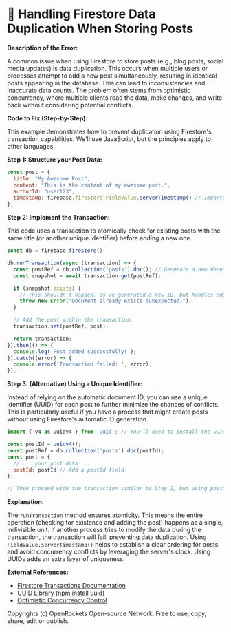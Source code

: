 # 🐞 Handling Firestore Data Duplication When Storing Posts


**Description of the Error:**

A common issue when using Firestore to store posts (e.g., blog posts, social media updates) is data duplication. This occurs when multiple users or processes attempt to add a new post simultaneously, resulting in identical posts appearing in the database.  This can lead to inconsistencies and inaccurate data counts. The problem often stems from optimistic concurrency, where multiple clients read the data, make changes, and write back without considering potential conflicts.


**Code to Fix (Step-by-Step):**

This example demonstrates how to prevent duplication using Firestore's transaction capabilities. We'll use JavaScript, but the principles apply to other languages.

**Step 1:  Structure your Post Data:**

```javascript
const post = {
  title: "My Awesome Post",
  content: "This is the content of my awesome post.",
  authorId: "user123",
  timestamp: firebase.firestore.FieldValue.serverTimestamp() // Important for ordering and avoiding conflicts
};
```

**Step 2: Implement the Transaction:**

This code uses a transaction to atomically check for existing posts with the same title (or another unique identifier) before adding a new one.

```javascript
const db = firebase.firestore();

db.runTransaction(async (transaction) => {
  const postRef = db.collection('posts').doc(); // Generate a new document ID
  const snapshot = await transaction.get(postRef);

  if (snapshot.exists) {
    // This shouldn't happen, as we generated a new ID, but handles edge cases
    throw new Error("Document already exists (unexpected)");
  }

  // Add the post within the transaction.
  transaction.set(postRef, post);

  return transaction;
}).then(() => {
  console.log('Post added successfully!');
}).catch((error) => {
  console.error('Transaction failed: ', error);
});
```


**Step 3: (Alternative) Using a Unique Identifier:**

Instead of relying on the automatic document ID, you can use a unique identifier (UUID) for each post to further minimize the chances of conflicts.  This is particularly useful if you have a process that might create posts without using Firestore's automatic ID generation.


```javascript
import { v4 as uuidv4 } from 'uuid'; // You'll need to install the uuid package: npm install uuid

const postId = uuidv4();
const postRef = db.collection('posts').doc(postId);
const post = {
  // ... your post data ...
  postId: postId // Add a postId field
};

// Then proceed with the transaction similar to Step 2, but using postRef with the generated ID.
```


**Explanation:**

The `runTransaction` method ensures atomicity.  This means the entire operation (checking for existence and adding the post) happens as a single, indivisible unit.  If another process tries to modify the data during the transaction, the transaction will fail, preventing data duplication.  Using `FieldValue.serverTimestamp()` helps to establish a clear ordering for posts and avoid concurrency conflicts by leveraging the server's clock.  Using UUIDs adds an extra layer of uniqueness.


**External References:**

* [Firestore Transactions Documentation](https://firebase.google.com/docs/firestore/manage-data/transactions)
* [UUID Library (npm install uuid)](https://www.npmjs.com/package/uuid)
* [Optimistic Concurrency Control](https://en.wikipedia.org/wiki/Optimistic_concurrency_control)


Copyrights (c) OpenRockets Open-source Network. Free to use, copy, share, edit or publish.

